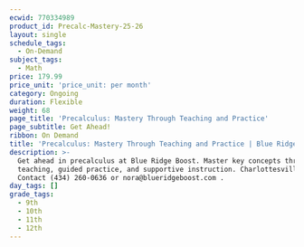 ```yaml
---
ecwid: 770334989
product_id: Precalc-Mastery-25-26
layout: single
schedule_tags:
  - On-Demand
subject_tags:
  - Math
price: 179.99
price_unit: 'price_unit: per month'
category: Ongoing
duration: Flexible
weight: 68
page_title: 'Precalculus: Mastery Through Teaching and Practice'
page_subtitle: Get Ahead!
ribbon: On Demand
title: 'Precalculus: Mastery Through Teaching and Practice | Blue Ridge Boost'
description: >-
  Get ahead in precalculus at Blue Ridge Boost. Master key concepts through
  teaching, guided practice, and supportive instruction. Charlottesville, VA.
  Contact (434) 260-0636 or nora@blueridgeboost.com .
day_tags: []
grade_tags:
  - 9th
  - 10th
  - 11th
  - 12th
---
```


